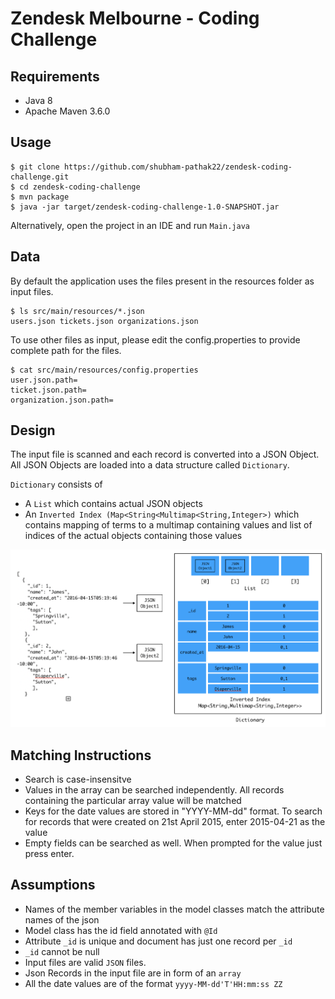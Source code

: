# Zendesk Melbourne - Coding Challenge


## Requirements
* Java 8
* Apache Maven 3.6.0 

## Usage 
```
$ git clone https://github.com/shubham-pathak22/zendesk-coding-challenge.git
$ cd zendesk-coding-challenge
$ mvn package
$ java -jar target/zendesk-coding-challenge-1.0-SNAPSHOT.jar 

```
Alternatively, open the project in an IDE and run `Main.java`

## Data

By default the application uses the files present in the resources folder as input files.
```
$ ls src/main/resources/*.json
users.json tickets.json organizations.json
```
To use other files as input, please edit the config.properties to provide complete path for the files. 
```
$ cat src/main/resources/config.properties 
user.json.path=
ticket.json.path=
organization.json.path=
```

## Design

The input file is scanned and each record is converted into a JSON Object.
All JSON Objects are loaded into a data structure called `Dictionary`.

`Dictionary` consists of 
* A `List` which contains actual JSON objects
* An `Inverted Index (Map<String<Multimap<String,Integer>)` which contains mapping of terms to a multimap containing values and list of indices of the actual objects containing those values


![alt text](https://github.com/shubham-pathak22/zendesk-coding-challenge/blob/master/figure.png "Dictionary")



## Matching Instructions 
* Search is case-insensitve
* Values in the array can be searched independently. All records containing the particular array value will be matched
* Keys for the date values are stored  in "YYYY-MM-dd" format. To search for records that were created on 21st April 2015, enter 2015-04-21 as the value
* Empty fields can be searched as well. When prompted for the value just press enter.

## Assumptions
* Names of the member variables in the model classes match the attribute names of the json
* Model class has the id field annotated with `@Id`
* Attribute `_id` is unique and document has just one record per `_id`
* `_id` cannot be null
* Input files are valid `JSON` files.
* Json Records in the input file are in form of an `array` 
* All the date values are of the format `yyyy-MM-dd'T'HH:mm:ss ZZ`



